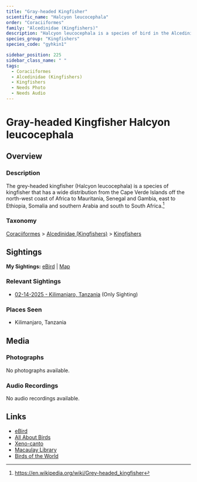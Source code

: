 ```yaml
---
title: "Gray-headed Kingfisher"
scientific_name: "Halcyon leucocephala"
order: "Coraciiformes"
family: "Alcedinidae (Kingfishers)"
description: "Halcyon leucocephala is a species of bird in the Alcedinidae (Kingfishers) family. It has been observed 1 times."
species_group: "Kingfishers"
species_code: "gyhkin1"

sidebar_position: 225
sidebar_class_name: " "
tags: 
  - Coraciiformes
  - Alcedinidae (Kingfishers)
  - Kingfishers
  - Needs Photo
  - Needs Audio
---
```


# Gray-headed Kingfisher <span className='sci_name'>Halcyon leucocephala</span>

## Overview

### Description
The grey-headed kingfisher (Halcyon leucocephala) is a species of kingfisher that has a wide distribution from the Cape Verde Islands off the north-west coast of Africa to Mauritania, Senegal and Gambia, east to Ethiopia, Somalia and southern Arabia and south to South Africa.[^1]

[^1]: https://en.wikipedia.org/wiki/Grey-headed_kingfisher

### Taxonomy
[Coraciiformes](/tags/coraciiformes) > [Alcedinidae (Kingfishers)](/tags/alcedinidae-kingfishers) > [Kingfishers](/tags/kingfishers)


## Sightings

**My Sightings:** [eBird](https://ebird.org/lifelist?r=world&time=life&spp=gyhkin1) | [Map](/map?species_code=gyhkin1)

### Relevant Sightings

* [02-14-2025 - Kilimanjaro, Tanzania](https://ebird.org/checklist/S216294004) (Only Sighting)

### Places Seen

* Kilimanjaro, Tanzania



## Media
### Photographs
No photographs available.

### Audio Recordings
No audio recordings available.

## Links
* [eBird](https://ebird.org/species/gyhkin1) 
* [All About Birds](https://www.allaboutbirds.org/guide/gyhkin1) 
* [Xeno-canto](https://www.xeno-canto.org/species/halcyon-leucocephala) 
* [Macaulay Library](https://search.macaulaylibrary.org/catalog?taxonCode=gyhkin1&sort=rating_rank_desc)
* [Birds of the World](https://birdsoftheworld.org/bow/species/gyhkin1)
